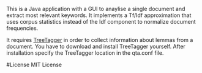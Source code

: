 This is a Java application with a GUI to anaylise a single document and extract most relevant keywords. It implements a Tf/Idf approximation that uses corpus statistics instead of the Idf component to normalize document frequencies.

It requires [TreeTagger](http://www.cis.uni-muenchen.de/~schmid/tools/TreeTagger/) in order to collect information about lemmas from a document. You have to download and install TreeTagger yourself. After installation specify the TreeTagger location in the qta.conf file.

#License
MIT License 
